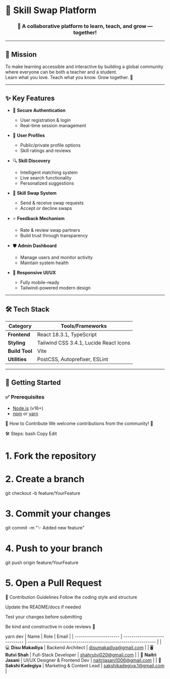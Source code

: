# 🚀 Skill Swap Platform

<div align="center">

### 🌟 A collaborative platform to learn, teach, and grow — together!

</div>

---

## 🎯 Mission

To make learning accessible and interactive by building a global community where everyone can be both a teacher and a student.  
Learn what you love. Teach what you know. Grow together. 💖

---

## ✨ Key Features

- 🔐 **Secure Authentication**
  - User registration & login
  - Real-time session management

- 👤 **User Profiles**
  - Public/private profile options
  - Skill ratings and reviews

- 🔍 **Skill Discovery**
  - Intelligent matching system
  - Live search functionality
  - Personalized suggestions

- 🤝 **Skill Swap System**
  - Send & receive swap requests
  - Accept or decline swaps

- ⭐ **Feedback Mechanism**
  - Rate & review swap partners
  - Build trust through transparency

- 🛡️ **Admin Dashboard**
  - Manage users and monitor activity
  - Maintain system health

- 📱 **Responsive UI/UX**
  - Fully mobile-ready
  - Tailwind-powered modern design

---

## 🛠️ Tech Stack

| Category        | Tools/Frameworks                         |
|----------------|-------------------------------------------|
| **Frontend**    | React 18.3.1, TypeScript                 |
| **Styling**     | Tailwind CSS 3.4.1, Lucide React Icons  |
| **Build Tool**  | Vite                                     |
| **Utilities**   | PostCSS, Autoprefixer, ESLint            |

---

## 🚀 Getting Started

### ✅ Prerequisites
- [Node.js](https://nodejs.org/) (v16+)
- [npm](https://www.npmjs.com/) or [yarn](https://yarnpkg.com/)

🤝 How to Contribute
We welcome contributions from the community! 💪

🛠 Steps:
bash
Copy
Edit
# 1. Fork the repository
# 2. Create a branch
git checkout -b feature/YourFeature

# 3. Commit your changes
git commit -m "✨ Added new feature"

# 4. Push to your branch
git push origin feature/YourFeature

# 5. Open a Pull Request
🧃 Contribution Guidelines
Follow the coding style and structure

Update the README/docs if needed

Test your changes before submitting

Be kind and constructive in code reviews 🌈


yarn dev
| Name                   | Role                          | Email                                                           |
| ---------------------- | ----------------------------- | --------------------------------------------------------------- |
| 💻 **Disu Makadiya**   | Backend Architect             | [disumakadiya@gmail.com](mailto:disumakadiya@gmail.com)         |
| 🖥️ **Rutvi Shah**     | Full-Stack Developer          | [shahrutvi020@gmail.com](mailto:shahrutvi020@gmail.com)         |
| 🎨 **Naitri Jasani**   | UI/UX Designer & Frontend Dev | [naitrijasani1006@gmail.com](mailto:naitrijasani1006@gmail.com) |
| 📣 **Sakshi Kadegiya** | Marketing & Content Lead      | [sakshikadegiya.1@gmail.com](mailto:sakshikadegiya.1@gmail.com) |

